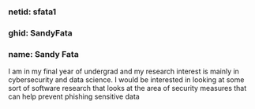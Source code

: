 ### netid: sfata1
### ghid: SandyFata
### name: Sandy Fata
I am in my final year of undergrad and my research interest is mainly in cybersecurity and data science.
I would be interested in looking at some sort of software research that looks at the area of security measures that can help prevent phishing sensitive data
